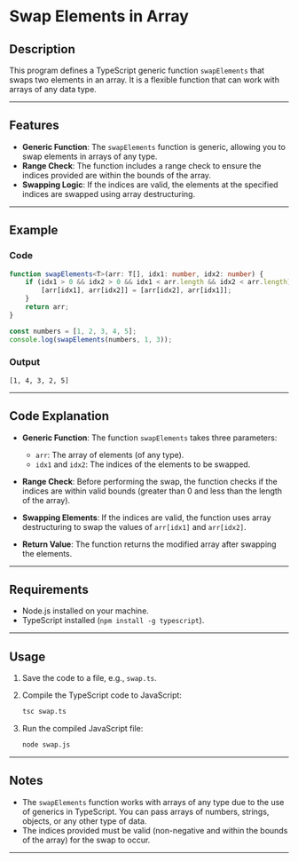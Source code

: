 # Swap Elements in Array

## Description

This program defines a TypeScript generic function `swapElements` that swaps two elements in an array. It is a flexible function that can work with arrays of any data type.

---

## Features

- **Generic Function**: The `swapElements` function is generic, allowing you to swap elements in arrays of any type.
- **Range Check**: The function includes a range check to ensure the indices provided are within the bounds of the array.
- **Swapping Logic**: If the indices are valid, the elements at the specified indices are swapped using array destructuring.

---

## Example

### Code

```typescript
function swapElements<T>(arr: T[], idx1: number, idx2: number) {
    if (idx1 > 0 && idx2 > 0 && idx1 < arr.length && idx2 < arr.length) {
        [arr[idx1], arr[idx2]] = [arr[idx2], arr[idx1]];
    }
    return arr;
}

const numbers = [1, 2, 3, 4, 5];
console.log(swapElements(numbers, 1, 3));
```

### Output

```
[1, 4, 3, 2, 5]
```

---

## Code Explanation

- **Generic Function**: The function `swapElements` takes three parameters:
  - `arr`: The array of elements (of any type).
  - `idx1` and `idx2`: The indices of the elements to be swapped.
  
- **Range Check**: Before performing the swap, the function checks if the indices are within valid bounds (greater than 0 and less than the length of the array).

- **Swapping Elements**: If the indices are valid, the function uses array destructuring to swap the values of `arr[idx1]` and `arr[idx2]`.

- **Return Value**: The function returns the modified array after swapping the elements.

---

## Requirements

- Node.js installed on your machine.
- TypeScript installed (`npm install -g typescript`).

---

## Usage

1. Save the code to a file, e.g., `swap.ts`.
2. Compile the TypeScript code to JavaScript:

   ```bash
   tsc swap.ts
   ```

3. Run the compiled JavaScript file:

   ```bash
   node swap.js
   ```

---

## Notes

- The `swapElements` function works with arrays of any type due to the use of generics in TypeScript. You can pass arrays of numbers, strings, objects, or any other type of data.
- The indices provided must be valid (non-negative and within the bounds of the array) for the swap to occur.

---
